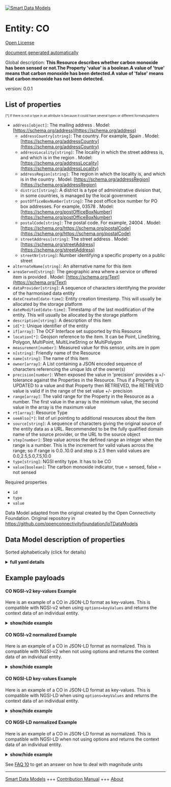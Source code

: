 <!-- 10-Header -->    
[![Smart Data Models](https://smartdatamodels.org/wp-content/uploads/2022/01/SmartDataModels_logo.png "Logo")](https://smartdatamodels.org)    
Entity: CO    
==========<!-- /10-Header -->    
<!-- 15-License -->    
[Open License](https://github.com/smart-data-models//dataModel.OCF/blob/master/CO/LICENSE.md)    
[document generated automatically](https://docs.google.com/presentation/d/e/2PACX-1vTs-Ng5dIAwkg91oTTUdt8ua7woBXhPnwavZ0FxgR8BsAI_Ek3C5q97Nd94HS8KhP-r_quD4H0fgyt3/pub?start=false&loop=false&delayms=3000#slide=id.gb715ace035_0_60)    
<!-- /15-License -->    
<!-- 20-Description -->    
Global description: **This Resource describes whether carbon monoxide has been sensed or not.The Property 'value' is a boolean.A value of 'true' means that carbon monoxide has been detected.A value of 'false' means that carbon monoxide has not been detected.**    
version: 0.0.1    
<!-- /20-Description -->    
<!-- 30-PropertiesList -->    
## List of properties    
<sup><sub>[*] If there is not a type in an attribute is because it could have several types or different formats/patterns</sub></sup>    
- `address[object]`: The mailing address  . Model: [https://schema.org/address](https://schema.org/address)	- `addressCountry[string]`: The country. For example, Spain  . Model: [https://schema.org/addressCountry](https://schema.org/addressCountry)    
	- `addressLocality[string]`: The locality in which the street address is, and which is in the region  . Model: [https://schema.org/addressLocality](https://schema.org/addressLocality)    
	- `addressRegion[string]`: The region in which the locality is, and which is in the country  . Model: [https://schema.org/addressRegion](https://schema.org/addressRegion)    
	- `district[string]`: A district is a type of administrative division that, in some countries, is managed by the local government      
	- `postOfficeBoxNumber[string]`: The post office box number for PO box addresses. For example, 03578  . Model: [https://schema.org/postOfficeBoxNumber](https://schema.org/postOfficeBoxNumber)    
	- `postalCode[string]`: The postal code. For example, 24004  . Model: [https://schema.org/https://schema.org/postalCode](https://schema.org/https://schema.org/postalCode)    
	- `streetAddress[string]`: The street address  . Model: [https://schema.org/streetAddress](https://schema.org/streetAddress)    
	- `streetNr[string]`: Number identifying a specific property on a public street      
- `alternateName[string]`: An alternative name for this item  - `areaServed[string]`: The geographic area where a service or offered item is provided  . Model: [https://schema.org/Text](https://schema.org/Text)- `dataProvider[string]`: A sequence of characters identifying the provider of the harmonised data entity  - `dateCreated[date-time]`: Entity creation timestamp. This will usually be allocated by the storage platform  - `dateModified[date-time]`: Timestamp of the last modification of the entity. This will usually be allocated by the storage platform  - `description[string]`: A description of this item  - `id[*]`: Unique identifier of the entity  - `if[array]`: The OCF Interface set supported by this Resource  - `location[*]`: Geojson reference to the item. It can be Point, LineString, Polygon, MultiPoint, MultiLineString or MultiPolygon  - `measurement[number]`: Measured value for this sensor, units are in ppm  - `n[string]`: Friendly name of the Resource  - `name[string]`: The name of this item  - `owner[array]`: A List containing a JSON encoded sequence of characters referencing the unique Ids of the owner(s)  - `precision[number]`: When exposed the value in 'precision' provides a +/- tolerance against the Properties in the Resource. Thus if a Property is UPDATED to a value and that Property then RETRIEVED, the RETRIEVED value is valid if in the range of the set value +/- precision  - `range[array]`: The valid range for the Property in the Resource as a number. The first value in the array is the minimum value, the second value in the array is the maximum value  - `rt[array]`: Resource Type  - `seeAlso[*]`: list of uri pointing to additional resources about the item  - `source[string]`: A sequence of characters giving the original source of the entity data as a URL. Recommended to be the fully qualified domain name of the source provider, or the URL to the source object  - `step[number]`: Step value across the defined range an integer when the range is a number.  This is the increment for valid values across the range; so if range is 0.0..10.0 and step is 2.5 then valid values are 0.0,2.5,5.0,7.5,10.0  - `type[string]`: NGSI entity type. It has to be CO  - `value[boolean]`: The carbon monoxide indicator, true = sensed, false = not sensed  <!-- /30-PropertiesList -->    
<!-- 35-RequiredProperties -->    
Required properties    
- `id`  - `type`  - `value`  <!-- /35-RequiredProperties -->    
<!-- 40-RequiredProperties -->    
Data Model adapted from the original created by the Open Connectivity Foundation. Original repository in https://github.com/openconnectivityfoundation/IoTDataModels    
<!-- /40-RequiredProperties -->    
<!-- 50-DataModelHeader -->    
## Data Model description of properties    
Sorted alphabetically (click for details)    
<!-- /50-DataModelHeader -->    
<!-- 60-ModelYaml -->    
<details><summary><strong>full yaml details</strong></summary>      
```yaml    
CO:      
  description: This Resource describes whether carbon monoxide has been sensed or not.The Property 'value' is a boolean.A value of 'true' means that carbon monoxide has been detected.A value of 'false' means that carbon monoxide has not been detected.      
  properties:      
    address:      
      description: The mailing address      
      properties:      
        addressCountry:      
          description: 'The country. For example, Spain'      
          type: string      
          x-ngsi:      
            model: https://schema.org/addressCountry      
            type: Property      
        addressLocality:      
          description: 'The locality in which the street address is, and which is in the region'      
          type: string      
          x-ngsi:      
            model: https://schema.org/addressLocality      
            type: Property      
        addressRegion:      
          description: 'The region in which the locality is, and which is in the country'      
          type: string      
          x-ngsi:      
            model: https://schema.org/addressRegion      
            type: Property      
        district:      
          description: 'A district is a type of administrative division that, in some countries, is managed by the local government'      
          type: string      
          x-ngsi:      
            type: Property      
        postOfficeBoxNumber:      
          description: 'The post office box number for PO box addresses. For example, 03578'      
          type: string      
          x-ngsi:      
            model: https://schema.org/postOfficeBoxNumber      
            type: Property      
        postalCode:      
          description: 'The postal code. For example, 24004'      
          type: string      
          x-ngsi:      
            model: https://schema.org/https://schema.org/postalCode      
            type: Property      
        streetAddress:      
          description: The street address      
          type: string      
          x-ngsi:      
            model: https://schema.org/streetAddress      
            type: Property      
        streetNr:      
          description: Number identifying a specific property on a public street      
          type: string      
          x-ngsi:      
            type: Property      
      type: object      
      x-ngsi:      
        model: https://schema.org/address      
        type: Property      
    alternateName:      
      description: An alternative name for this item      
      type: string      
      x-ngsi:      
        type: Property      
    areaServed:      
      description: The geographic area where a service or offered item is provided      
      type: string      
      x-ngsi:      
        model: https://schema.org/Text      
        type: Property      
    dataProvider:      
      description: A sequence of characters identifying the provider of the harmonised data entity      
      type: string      
      x-ngsi:      
        type: Property      
    dateCreated:      
      description: Entity creation timestamp. This will usually be allocated by the storage platform      
      format: date-time      
      type: string      
      x-ngsi:      
        type: Property      
    dateModified:      
      description: Timestamp of the last modification of the entity. This will usually be allocated by the storage platform      
      format: date-time      
      type: string      
      x-ngsi:      
        type: Property      
    description:      
      description: A description of this item      
      type: string      
      x-ngsi:      
        type: Property      
    id:      
      anyOf:      
        - description: Identifier format of any NGSI entity      
          maxLength: 256      
          minLength: 1      
          pattern: ^[\w\-\.\{\}\$\+\*\[\]`|~^@!,:\\]+$      
          type: string      
          x-ngsi:      
            type: Property      
        - description: Identifier format of any NGSI entity      
          format: uri      
          type: string      
          x-ngsi:      
            type: Property      
      description: Unique identifier of the entity      
      x-ngsi:      
        type: Property      
    if:      
      description: The OCF Interface set supported by this Resource      
      items:      
        enum:      
          - oic.if.baseline      
          - oic.if.s      
        maxLength: 64      
        type: string      
      minItems: 1      
      readOnly: true      
      type: array      
      uniqueItems: true      
      x-ngsi:      
        type: Property      
    location:      
      description: 'Geojson reference to the item. It can be Point, LineString, Polygon, MultiPoint, MultiLineString or MultiPolygon'      
      oneOf:      
        - description: Geojson reference to the item. Point      
          properties:      
            bbox:      
              items:      
                type: number      
              minItems: 4      
              type: array      
            coordinates:      
              items:      
                type: number      
              minItems: 2      
              type: array      
            type:      
              enum:      
                - Point      
              type: string      
          required:      
            - type      
            - coordinates      
          title: GeoJSON Point      
          type: object      
          x-ngsi:      
            type: GeoProperty      
        - description: Geojson reference to the item. LineString      
          properties:      
            bbox:      
              items:      
                type: number      
              minItems: 4      
              type: array      
            coordinates:      
              items:      
                items:      
                  type: number      
                minItems: 2      
                type: array      
              minItems: 2      
              type: array      
            type:      
              enum:      
                - LineString      
              type: string      
          required:      
            - type      
            - coordinates      
          title: GeoJSON LineString      
          type: object      
          x-ngsi:      
            type: GeoProperty      
        - description: Geojson reference to the item. Polygon      
          properties:      
            bbox:      
              items:      
                type: number      
              minItems: 4      
              type: array      
            coordinates:      
              items:      
                items:      
                  items:      
                    type: number      
                  minItems: 2      
                  type: array      
                minItems: 4      
                type: array      
              type: array      
            type:      
              enum:      
                - Polygon      
              type: string      
          required:      
            - type      
            - coordinates      
          title: GeoJSON Polygon      
          type: object      
          x-ngsi:      
            type: GeoProperty      
        - description: Geojson reference to the item. MultiPoint      
          properties:      
            bbox:      
              items:      
                type: number      
              minItems: 4      
              type: array      
            coordinates:      
              items:      
                items:      
                  type: number      
                minItems: 2      
                type: array      
              type: array      
            type:      
              enum:      
                - MultiPoint      
              type: string      
          required:      
            - type      
            - coordinates      
          title: GeoJSON MultiPoint      
          type: object      
          x-ngsi:      
            type: GeoProperty      
        - description: Geojson reference to the item. MultiLineString      
          properties:      
            bbox:      
              items:      
                type: number      
              minItems: 4      
              type: array      
            coordinates:      
              items:      
                items:      
                  items:      
                    type: number      
                  minItems: 2      
                  type: array      
                minItems: 2      
                type: array      
              type: array      
            type:      
              enum:      
                - MultiLineString      
              type: string      
          required:      
            - type      
            - coordinates      
          title: GeoJSON MultiLineString      
          type: object      
          x-ngsi:      
            type: GeoProperty      
        - description: Geojson reference to the item. MultiLineString      
          properties:      
            bbox:      
              items:      
                type: number      
              minItems: 4      
              type: array      
            coordinates:      
              items:      
                items:      
                  items:      
                    items:      
                      type: number      
                    minItems: 2      
                    type: array      
                  minItems: 4      
                  type: array      
                type: array      
              type: array      
            type:      
              enum:      
                - MultiPolygon      
              type: string      
          required:      
            - type      
            - coordinates      
          title: GeoJSON MultiPolygon      
          type: object      
          x-ngsi:      
            type: GeoProperty      
      x-ngsi:      
        type: GeoProperty      
    measurement:      
      description: 'Measured value for this sensor, units are in ppm'      
      readOnly: true      
      type: number      
      x-ngsi:      
        type: Property      
    n:      
      description: Friendly name of the Resource      
      maxLength: 64      
      readOnly: true      
      type: string      
      x-ngsi:      
        type: Property      
    name:      
      description: The name of this item      
      type: string      
      x-ngsi:      
        type: Property      
    owner:      
      description: A List containing a JSON encoded sequence of characters referencing the unique Ids of the owner(s)      
      items:      
        anyOf:      
          - description: Identifier format of any NGSI entity      
            maxLength: 256      
            minLength: 1      
            pattern: ^[\w\-\.\{\}\$\+\*\[\]`|~^@!,:\\]+$      
            type: string      
            x-ngsi:      
              type: Property      
          - description: Identifier format of any NGSI entity      
            format: uri      
            type: string      
            x-ngsi:      
              type: Property      
        description: Unique identifier of the entity      
        x-ngsi:      
          type: Property      
      type: array      
      x-ngsi:      
        type: Property      
    precision:      
      description: 'When exposed the value in ''precision'' provides a +/- tolerance against the Properties in the Resource. Thus if a Property is UPDATED to a value and that Property then RETRIEVED, the RETRIEVED value is valid if in the range of the set value +/- precision'      
      readOnly: true      
      type: number      
      x-ngsi:      
        type: Property      
    range:      
      description: 'The valid range for the Property in the Resource as a number. The first value in the array is the minimum value, the second value in the array is the maximum value'      
      items:      
        type: number      
      maxItems: 2      
      minItems: 2      
      readOnly: true      
      type: array      
      x-ngsi:      
        type: Property      
    rt:      
      description: Resource Type      
      items:      
        enum:      
          - oic.r.sensor.carbonmonoxide      
        maxLength: 64      
        type: string      
      minItems: 1      
      readOnly: true      
      type: array      
      uniqueItems: true      
      x-ngsi:      
        type: Property      
    seeAlso:      
      description: list of uri pointing to additional resources about the item      
      oneOf:      
        - items:      
            format: uri      
            type: string      
          minItems: 1      
          type: array      
        - format: uri      
          type: string      
      x-ngsi:      
        type: Property      
    source:      
      description: 'A sequence of characters giving the original source of the entity data as a URL. Recommended to be the fully qualified domain name of the source provider, or the URL to the source object'      
      type: string      
      x-ngsi:      
        type: Property      
    step:      
      description: 'Step value across the defined range an integer when the range is a number.  This is the increment for valid values across the range; so if range is 0.0..10.0 and step is 2.5 then valid values are 0.0,2.5,5.0,7.5,10.0'      
      readOnly: true      
      type: number      
      x-ngsi:      
        type: Property      
    type:      
      description: NGSI entity type. It has to be CO      
      enum:      
        - CO      
      type: string      
      x-ngsi:      
        type: Property      
    value:      
      description: 'The carbon monoxide indicator, true = sensed, false = not sensed'      
      readOnly: true      
      type: boolean      
      x-ngsi:      
        type: Property      
  required:      
    - value      
    - id      
    - type      
  type: object      
  x-derived-from: https://raw.githubusercontent.com/openconnectivityfoundation/IoTDataModels/master/CarbonMonoxideResURI.swagger.json      
  x-disclaimer: 'Redistribution and use in source and binary forms, with or without modification, are permitted  provided that the license conditions are met. Copyleft (c) 2022 Contributors to Smart Data Models Program'      
  x-license-url: https://github.com/smart-data-models/dataModel.OCF/blob/master/CO/LICENSE.md      
  x-model-schema: https://smart-data-models.github.io/dataModel.OCF/CO/schema.json      
  x-model-tags: OCF      
  x-version: 0.0.1      
```    
</details>      
<!-- /60-ModelYaml -->    
<!-- 70-MiddleNotes -->    
<!-- /70-MiddleNotes -->    
<!-- 80-Examples -->    
## Example payloads      
#### CO NGSI-v2 key-values Example      
Here is an example of a CO in JSON-LD format as key-values. This is compatible with NGSI-v2 when  using `options=keyValues` and returns the context data of an individual entity.    
<details><summary><strong>show/hide example</strong></summary>      
```json  
{  
  "id": "urn:ngsi-ld:CO:id:DPCB:07895086",  
  "dateCreated": "1982-03-28T23:23:50Z",  
  "dateModified": "1993-10-04T04:14:04Z",  
  "source": "Image throw feeling field arrive describe he. Dream road maybe ok enough turn.",  
  "name": "Unit trouble me minute compare. Administration recognize oil well billion experience",  
  "alternateName": "To ",  
  "description": "Body teach campaign week. Item pull buy believe order manager adult.",  
  "dataProvider": "Pay indeed entire answer responsibility. Could travel crime when along. Now into pay back on at manage not.",  
  "owner": [  
    "urn:ngsi-ld:CO:items:CXFT:79775642",  
    "urn:ngsi-ld:CO:items:VVBZ:92396579"  
  ],  
  "seeAlso": [  
    "urn:ngsi-ld:CO:items:CMBA:70572957"  
  ],  
  "location": {  
    "type": "Point",  
    "coordinates": [  
      48.755996,  
      115.719262  
    ]  
  },  
  "address": {  
    "streetAddress": "Represent control hot court glass page structure. Adult street law economy time because suffer. Give human green bar hotel daughter.",  
    "addressLocality": "Later message forget major. Discuss office plan popular turn.",  
    "addressRegion": "Number film",  
    "addressCountry": "Bad consumer young that eight ago five. Human sound various nature look natural hair",  
    "postalCode": "Case within meet instead big tax family. Nearly goal often TV. Possible true painting drug laugh.",  
    "postOfficeBoxNumber": "Art along within star",  
    "streetNr": "Wind wonder professional bill firm big administration yard. Close eye De",  
    "district": "With thought right federal. Single camer"  
  },  
  "areaServed": "Prove occur do rest. Yard government personal body base artist set.",  
  "rt": [  
    "oic.r.sensor.carbonmonoxide"  
  ],  
  "value": false,  
  "measurement": 441.5,  
  "precision": 51.6,  
  "n": "Rather nature job free ed",  
  "range": [  
    897.9,  
    389.6  
  ],  
  "step": 635.5,  
  "if": [  
    "oic.if.s"  
  ],  
  "type": "CO"  
}  
```  
</details>    
#### CO NGSI-v2 normalized Example      
Here is an example of a CO in JSON-LD format as normalized. This is compatible with NGSI-v2 when not using options and returns the context data of an individual entity.    
<details><summary><strong>show/hide example</strong></summary>      
```json  
{  
  "id": "urn:ngsi-ld:CO:id:DPCB:07895086",  
  "dateCreated": {  
    "type": "DateTime",  
    "value": "1982-03-28T23:23:50Z"  
  },  
  "dateModified": {  
    "type": "DateTime",  
    "value": "1993-10-04T04:14:04Z"  
  },  
  "source": {  
    "type": "Text",  
    "value": "Image throw feeling field arrive describe he. Dream road maybe ok enough turn."  
  },  
  "name": {  
    "type": "Text",  
    "value": "Unit trouble me minute compare. Administration recognize oil well billion experience"  
  },  
  "alternateName": {  
    "type": "Text",  
    "value": "To "  
  },  
  "description": {  
    "type": "Text",  
    "value": "Body teach campaign week. Item pull buy believe order manager adult."  
  },  
  "dataProvider": {  
    "type": "Text",  
    "value": "Pay indeed entire answer responsibility. Could travel crime when along. Now into pay back on at manage not."  
  },  
  "owner": {  
    "type": "StructuredValue",  
    "value": [  
      "urn:ngsi-ld:CO:items:CXFT:79775642",  
      "urn:ngsi-ld:CO:items:VVBZ:92396579"  
    ]  
  },  
  "seeAlso": {  
    "type": "StructuredValue",  
    "value": [  
      "urn:ngsi-ld:CO:items:CMBA:70572957"  
    ]  
  },  
  "location": {  
    "type": "geo:json",  
    "value": {  
      "type": "Point",  
      "coordinates": [  
        48.755996,  
        115.719262  
      ]  
    }  
  },  
  "address": {  
    "type": "StructuredValue",  
    "value": {  
      "streetAddress": "Represent control hot court glass page structure. Adult street law economy time because suffer. Give human green bar hotel daughter.",  
      "addressLocality": "Later message forget major. Discuss office plan popular turn.",  
      "addressRegion": "Number film",  
      "addressCountry": "Bad consumer young that eight ago five. Human sound various nature look natural hair",  
      "postalCode": "Case within meet instead big tax family. Nearly goal often TV. Possible true painting drug laugh.",  
      "postOfficeBoxNumber": "Art along within star",  
      "streetNr": "Wind wonder professional bill firm big administration yard. Close eye De",  
      "district": "With thought right federal. Single camer"  
    }  
  },  
  "areaServed": {  
    "type": "Text",  
    "value": "Prove occur do rest. Yard government personal body base artist set."  
  },  
  "rt": {  
    "type": "StructuredValue",  
    "value": [  
      "oic.r.sensor.carbonmonoxide"  
    ]  
  },  
  "value": {  
    "type": "Boolean",  
    "value": false  
  },  
  "measurement": {  
    "type": "Number",  
    "value": 441.5  
  },  
  "precision": {  
    "type": "Number",  
    "value": 51.6  
  },  
  "n": {  
    "type": "Text",  
    "value": "Rather nature job free ed"  
  },  
  "range": {  
    "type": "StructuredValue",  
    "value": [  
      897.9,  
      389.6  
    ]  
  },  
  "step": {  
    "type": "Number",  
    "value": 635.5  
  },  
  "if": {  
    "type": "StructuredValue",  
    "value": [  
      "oic.if.s"  
    ]  
  },  
  "type": "CO"  
}  
```  
</details>    
#### CO NGSI-LD key-values Example      
Here is an example of a CO in JSON-LD format as key-values. This is compatible with NGSI-LD when  using `options=keyValues` and returns the context data of an individual entity.    
<details><summary><strong>show/hide example</strong></summary>      
```json  
{  
  "id": "urn:ngsi-ld:CO:id:DPCB:07895086",  
  "dateCreated": "1982-03-28T23:23:50Z",  
  "dateModified": "1993-10-04T04:14:04Z",  
  "source": "Image throw feeling field arrive describe he. Dream road maybe ok enough turn.",  
  "name": "Unit trouble me minute compare. Administration recognize oil well billion experience",  
  "alternateName": "To ",  
  "description": "Body teach campaign week. Item pull buy believe order manager adult.",  
  "dataProvider": "Pay indeed entire answer responsibility. Could travel crime when along. Now into pay back on at manage not.",  
  "owner": [  
    "urn:ngsi-ld:CO:items:CXFT:79775642",  
    "urn:ngsi-ld:CO:items:VVBZ:92396579"  
  ],  
  "seeAlso": [  
    "urn:ngsi-ld:CO:items:CMBA:70572957"  
  ],  
  "location": {  
    "type": "Point",  
    "coordinates": [  
      48.755996,  
      115.719262  
    ]  
  },  
  "address": {  
    "streetAddress": "Represent control hot court glass page structure. Adult street law economy time because suffer. Give human green bar hotel daughter.",  
    "addressLocality": "Later message forget major. Discuss office plan popular turn.",  
    "addressRegion": "Number film",  
    "addressCountry": "Bad consumer young that eight ago five. Human sound various nature look natural hair",  
    "postalCode": "Case within meet instead big tax family. Nearly goal often TV. Possible true painting drug laugh.",  
    "postOfficeBoxNumber": "Art along within star",  
    "streetNr": "Wind wonder professional bill firm big administration yard. Close eye De",  
    "district": "With thought right federal. Single camer"  
  },  
  "areaServed": "Prove occur do rest. Yard government personal body base artist set.",  
  "rt": [  
    "oic.r.sensor.carbonmonoxide"  
  ],  
  "value": false,  
  "measurement": 441.5,  
  "precision": 51.6,  
  "n": "Rather nature job free ed",  
  "range": [  
    897.9,  
    389.6  
  ],  
  "step": 635.5,  
  "if": [  
    "oic.if.s"  
  ],  
  "type": "CO",  
  "@context": [  
    "https://smartdatamodels.org/context.jsonld"  
  ]  
}  
```  
</details>    
#### CO NGSI-LD normalized Example      
Here is an example of a CO in JSON-LD format as normalized. This is compatible with NGSI-LD when not using options and returns the context data of an individual entity.    
<details><summary><strong>show/hide example</strong></summary>      
```json  
{  
    "id": "urn:ngsi-ld:CO:id:DPCB:07895086",  
    "dateCreated": {  
        "type": "Property",  
        "value": {  
            "@type": "DateTime",  
            "@value": "1982-03-28T23:23:50Z"  
        }  
    },  
    "dateModified": {  
        "type": "Property",  
        "value": {  
            "@type": "DateTime",  
            "@value": "1993-10-04T04:14:04Z"  
        }  
    },  
    "source": {  
        "type": "Property",  
        "value": "Image throw feeling field arrive describe he. Dream road maybe ok enough turn."  
    },  
    "name": {  
        "type": "Property",  
        "value": "Unit trouble me minute compare. Administration recognize oil well billion experience"  
    },  
    "alternateName": {  
        "type": "Property",  
        "value": "To "  
    },  
    "description": {  
        "type": "Property",  
        "value": "Body teach campaign week. Item pull buy believe order manager adult."  
    },  
    "dataProvider": {  
        "type": "Property",  
        "value": "Pay indeed entire answer responsibility. Could travel crime when along. Now into pay back on at manage not."  
    },  
    "owner": {  
        "type": "Property",  
        "value": [  
            "urn:ngsi-ld:CO:items:CXFT:79775642",  
            "urn:ngsi-ld:CO:items:VVBZ:92396579"  
        ]  
    },  
    "seeAlso": {  
        "type": "Property",  
        "value": [  
            "urn:ngsi-ld:CO:items:CMBA:70572957"  
        ]  
    },  
    "location": {  
        "type": "GeoProperty",  
        "value": {  
            "type": "Point",  
            "coordinates": [  
                48.755996,  
                115.719262  
            ]  
        }  
    },  
    "address": {  
        "type": "Property",  
        "value": {  
            "streetAddress": "Represent control hot court glass page structure. Adult street law economy time because suffer. Give human green bar hotel daughter.",  
            "addressLocality": "Later message forget major. Discuss office plan popular turn.",  
            "addressRegion": "Number film",  
            "addressCountry": "Bad consumer young that eight ago five. Human sound various nature look natural hair",  
            "postalCode": "Case within meet instead big tax family. Nearly goal often TV. Possible true painting drug laugh.",  
            "postOfficeBoxNumber": "Art along within star",  
            "streetNr": "Wind wonder professional bill firm big administration yard. Close eye De",  
            "district": "With thought right federal. Single camer"  
        }  
    },  
    "areaServed": {  
        "type": "Property",  
        "value": "Prove occur do rest. Yard government personal body base artist set."  
    },  
    "rt": {  
        "type": "Property",  
        "value": [  
            "oic.r.sensor.carbonmonoxide"  
        ]  
    },  
    "value": {  
        "type": "Property",  
        "value": false  
    },  
    "measurement": {  
        "type": "Property",  
        "value": 441.5  
    },  
    "precision": {  
        "type": "Property",  
        "value": 51.6  
    },  
    "n": {  
        "type": "Property",  
        "value": "Rather nature job free ed"  
    },  
    "range": {  
        "type": "Property",  
        "value": [  
            897.9,  
            389.6  
        ]  
    },  
    "step": {  
        "type": "Property",  
        "value": 635.5  
    },  
    "if": {  
        "type": "Property",  
        "value": [  
            "oic.if.s"  
        ]  
    },  
    "type": "CO",  
    "@context": [  
        "https://smartdatamodels.org/context.jsonld"  
    ]  
}  
```  
</details><!-- /80-Examples -->    
<!-- 90-FooterNotes -->    
<!-- /90-FooterNotes -->    
<!-- 95-Units -->    
See [FAQ 10](https://smartdatamodels.org/index.php/faqs/) to get an answer on how to deal with magnitude units    
<!-- /95-Units -->    
<!-- 97-LastFooter -->    
---    
[Smart Data Models](https://smartdatamodels.org) +++ [Contribution Manual](https://bit.ly/contribution_manual) +++ [About](https://bit.ly/Introduction_SDM)<!-- /97-LastFooter -->    
